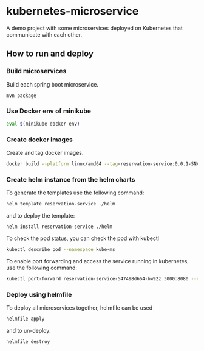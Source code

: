 # kubernetes-microservice

A demo project with some microservices deployed on Kubernetes that communicate with each other.

## How to run and deploy

### Build microservices

Build each spring boot microservice.

```bash
mvn package
```

### Use Docker env of minikube

```bash
eval $(minikube docker-env)
```

### Create docker images

Create and tag docker images.

```bash
docker build --platform linux/amd64 --tag=reservation-service:0.0.1-SNAPSHOT . --build-arg="JAR_FILE=./target/reservation-0.0.1-SNAPSHOT.jar"
```

### Create helm instance from the helm charts

To generate the templates use the following command:

```bash
helm template reservation-service ./helm
```

and to deploy the template:

```bash
helm install reservation-service ./helm
```

To check the pod status, you can check the pod with kubectl

```bash
kubectl describe pod --namespace kube-ms
```

To enable port forwarding and access the service running in kubernetes, use the following command:

```bash
kubectl port-forward reservation-service-547498d664-bw92z 3000:8080 --namespace kube-ms
```

### Deploy using helmfile

To deploy all microservices together, helmfile can be used

```bash
helmfile apply
```

and to un-deploy:

```bash
helmfile destroy
```
